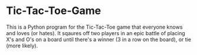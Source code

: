 # Tic-Tac-Toe-Game

This is a Python program for the Tic-Tac-Toe game that everyone knows and loves (or hates).  It sqaures off two players in an epic battle of placing X's and O's on a board until there's a winner (3 in a row on the board), or tie (more likely).
